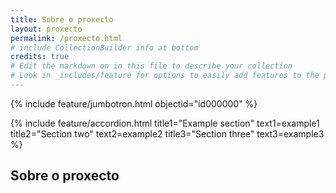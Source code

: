 ```yaml
---
title: Sobre o proxecto
layout: proxecto
permalink: /proxecto.html
# include CollectionBuilder info at bottom
credits: true
# Edit the markdown on in this file to describe your collection
# Look in _includes/feature for options to easily add features to the page
---
```


{% include feature/jumbotron.html objectid="id000000" %}

{% include feature/accordion.html title1="Example section" text1=example1 title2="Section two" text2=example2 title3="Section three" text3=example3 %}

## Sobre o proxecto


